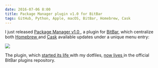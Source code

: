 ```yaml
---
date: 2016-07-06 8:00
title: Package Manager plugin v1.0 for BitBar
tags: GitHub, Python, Apple, macOS, BitBar, Homebrew, Cask
---
```


I just released [Package Manager v1.0
](https://getbitbar.com/plugins/Dev/MetaPackageManager/meta_package_manager.7h.py),
a plugin for [BitBar](https://getbitbar.com/), which centralize both [Homebrew
](https://brew.sh/) and [Cask](https://caskroom.github.io/) available updates
under a unique menu entry:

![](/uploads/2016/package_manager_plugin_bitbar_v1_screenshot.png)

The plugin, which [started its life
](https://github.com/kdeldycke/dotfiles/blob/9c243d3930c926e3ba51edab206433e5530bdba6/dotfiles-osx/.bitbar/package_manager.7h.py)
with my dotfiles, [now lives
](https://github.com/matryer/bitbar-plugins/tree/master/Dev/MetaPackageManager)
in the official BitBar plugins repository.
